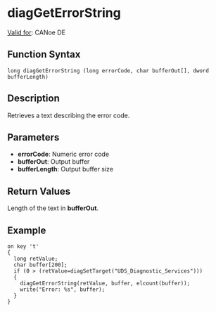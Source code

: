 # diagGetErrorString

[Valid for](../../../Shared/FeatureAvailability.md): CANoe DE

## Function Syntax

```
long diagGetErrorString (long errorCode, char bufferOut[], dword bufferLength)
```

## Description

Retrieves a text describing the error code.

## Parameters

- **errorCode**: Numeric error code
- **bufferOut**: Output buffer
- **bufferLength**: Output buffer size

## Return Values

Length of the text in **bufferOut**.

## Example

```plaintext
on key 't'
{
  long retValue;
  char buffer[200];
  if (0 > (retValue=diagSetTarget("UDS_Diagnostic_Services"))) 
  {
    diagGetErrorString(retValue, buffer, elcount(buffer));
    write("Error: %s", buffer);
  }
}
```

